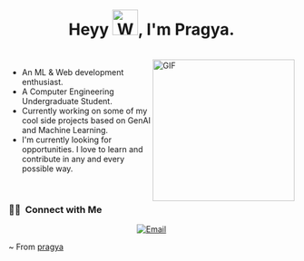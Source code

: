 <h1 align="center">Heyy <img src="https://raw.githubusercontent.com/nixin72/nixin72/master/wave.gif" 
         alt="Waving hand animated gif"
         height="45"
         width="45" />, I'm Pragya.</h1>
<br />
<img 
  align="right" 
  alt="GIF" 
  src="https://media2.giphy.com/media/v1.Y2lkPTc5MGI3NjExbmpiZXd5b29rY3hveW9seG9iNHNrNXc2cXNieGZncHYwZWZmOHhsayZlcD12MV9pbnRlcm5hbF9naWZfYnlfaWQmY3Q9Zw/CuuSHzuc0O166MRfjt/giphy.gif" 
  width="250" 
/>

- An ML & Web development enthusiast.
- A Computer Engineering Undergraduate Student. 
- Currently working on some of my cool side projects based on GenAI and Machine Learning.
- I'm currently looking for opportunities. I love to learn and contribute in any and every possible way.




<br/>

<h3> 🤝🏻 &nbsp;Connect with Me </h3>

<p align="center">
<a href="mailto:pragyaaa620@gmail.com"><img alt="Email" src="https://img.shields.io/badge/Email-pragyaaa620@gmail.com-blue?style=flat-square&logo=gmail"></a>
</p>

~ From [pragya](https://github.com/pragya1204)

<!---
pragya1204/pragya1204 is a ✨ special ✨ repository because its `README.md` (this file) appears on your GitHub profile.
You can click the Preview link to take a look at your changes.
--->

